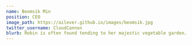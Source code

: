 ```yaml
---
name: Beomsik Min
position: CEO
image_path: https://ailever.github.io/images/beomsik.jpg
twitter_username: CloudCannon
blurb: Robin is often found tending to her majestic vegetable garden.
---
```

